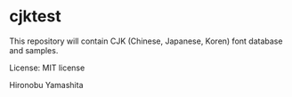 # cjktest

This repository will contain CJK (Chinese, Japanese, Koren) font database and samples.

License: MIT license

Hironobu Yamashita
